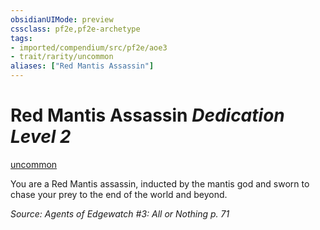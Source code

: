 ```yaml
---
obsidianUIMode: preview
cssclass: pf2e,pf2e-archetype
tags:
- imported/compendium/src/pf2e/aoe3
- trait/rarity/uncommon
aliases: ["Red Mantis Assassin"]
---
```

# Red Mantis Assassin *Dedication Level 2*  
[uncommon](uncommon.md)  

You are a Red Mantis assassin, inducted by the mantis god and sworn to chase your prey to the end of the world and beyond.

*Source: Agents of Edgewatch #3: All or Nothing p. 71*